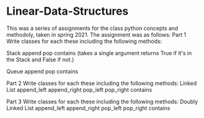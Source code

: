 # Linear-Data-Structures
This was a series of assignments for the class python concepts and methodoly, taken in spring 2021. The assignment was as follows:
Part 1
Write classes for each these including the following methods:

Stack
append
pop
contains (takes a single argument returns True if it's in the Stack and False if not.)

Queue
append
pop
contains

Part 2
Write classes for each these including the following methods:
Linked List
append_left
append_right
pop_left
pop_right
contains

Part 3
Write classes for each these including the following methods:
Doubly Linked List
append_left
append_right
pop_left
pop_right
contains
